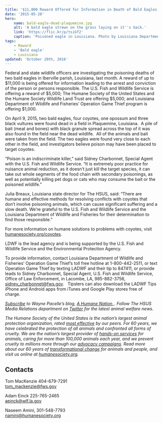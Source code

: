 ```yaml
---
title: '$11,000 Reward Offered for Information in Death of Bald Eagles in Plaquemine, Louisiana'
date: '2015-05-28'
hero:
    name: bald-eagle-dead-plaquemine.jpg
    alt: 'A bald eagle strewn on the grass laying on it''s back.'
    link: 'https://flic.kr/p/tsiGf2'
    caption: 'Poisoned eagle in Louisiana. Photo by Louisiana Department of Wildlife and Fisheries Law Enforcement.'
tags:
    - Reward
    - 'Bald eagle'
    - Louisiana
updated: 'October 20th, 2016'
---
```


Federal and state wildlife officers are investigating the poisoning deaths of two bald eagles in Iberville parish, Louisiana, last month. A reward of up to $11,000 is being offered for information leading to the arrest and conviction of the person or persons responsible. The U.S. Fish and Wildlife Service is offering a reward of $5,000; The Humane Society of the United States and the Humane Society Wildlife Land Trust are offering $5,000; and Louisiana Department of Wildlife and Fisheries’ Operation Game Thief program is offering $1,000.

On April 9, 2015, two bald eagles, four coyotes, one opossum and three black vultures were found dead in a field in Plaquemine, Louisiana.  A pile of bait (meat and bones) with black granule spread across the top of it was also found in the field near the dead wildlife.  All of the animals and bait were taken from the field. The two eagles were found very close to each other in the field, and investigators believe poison may have been placed to target coyotes.

“Poison is an indiscriminate killer,” said Sidney Charbonnet, Special Agent with the U.S. Fish and Wildlife Service. “It is extremely poor practice for nuisance animal reduction, as it doesn’t just kill the target species, it can take out whole segments of the food chain with secondary poisonings, as well as potentially killing pet dogs or cats who may consume the bait or the poisoned wildlife.”

Julia Breaux, Louisiana state director for The HSUS, said: “There are humane and effective methods for resolving conflicts with coyotes that don’t involve poisoning animals, which can cause significant suffering and a slow death. We’re grateful to the U.S. Fish and Wildlife Service and the Louisiana Department of Wildlife and Fisheries for their determination to find those responsible.”

For more information on humane solutions to problems with coyotes, visit [humanesociety.org/coyotes](file:///C:/AppData/Local/Microsoft/Windows/Temporary%20Internet%20Files/Content.Outlook/WF2UAM0N/humanesociety.org/coyotes).

LDWF is the lead agency and is being supported by the U.S. Fish and Wildlife Service and the Environmental Protection Agency. 

To provide information, contact Louisiana Department of Wildlife and Fisheries’ Operation Game Thief’s toll free hotline at 1-800-442-2511, or text Operation Game Thief by texting LADWF and their tip to 847411, or provide leads to Sidney Charbonnet, Special Agent, U.S. Fish and Wildlife Service, Office of Law Enforcement, in Lacombe, LA, 985-882-3756, [sidney_charbonnet@fws.gov](mailto:sidney_charbonnet@fws.gov).   Tipsters can also download the LADWF Tips iPhone and Android apps from iTunes and Google Play stores free of charge.

*[Subscribe](http://feeds.feedburner.com/typepad/hsus/wayne) to Wayne Pacelle’s blog, [A Humane Nation](http://hsus.typepad.com/)_. Follow The HSUS Media Relations department on [Twitter](https://twitter.com/HSUSNews) for the latest animal welfare news.*

*The Humane Society of the United States is the nation’s largest animal protection organization, rated [most effective](http://www.myphilanthropedia.org/blog/2011/08/24/humane-society-of-the-united-states-hsus-1-expert-identified-animal-rights-and-welfare-nonprofit/) by our peers. For 60 years, we have celebrated the protection of all animals and confronted all forms of cruelty. We are the nation’s largest provider of [hands-on services](http://hsus.typepad.com/wayne/2013/12/hsus-animal-care-around-the-globe.html?credit=mediarelations_boilerplate) for animals, caring for more than 100,000 animals each year, and we prevent cruelty to millions more through our [advocacy campaigns](http://www.humanesociety.org/issues/campaigns/?credit=mediarelations_boilerplate). Read more about our 60 years of [transformational change](http://www.humanesociety.org/about/hsus-transformational-change.html?credit=mediarelations_boilerplate) for animals and people, and visit us online at [humanesociety.org](http://www.humanesociety.org/?credit=mediarelations_boilerplate).*

## Contacts

Tom MacKenzie 404-679-7291  
tom_mackenzie@fws.gov

Adam Einck 225-765-2465  
[aeinck@wlf.la.gov](mailto:aeinck@wlf.la.gov)

Naseem Amini, 301-548-7793  
namini@humanesociety.org
